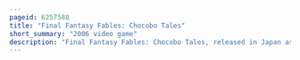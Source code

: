 ```yaml
---
pageid: 6257588
title: "Final Fantasy Fables: Chocobo Tales"
short_summary: "2006 video game"
description: "Final Fantasy Fables: Chocobo Tales, released in Japan as Chocobo to Mahō no Ehon is a Nintendo Ds Adventure Game developed by H. A. N. D. And published by Square Enix. It was released in Japan on December 14, 2006, in North America on April 3, 2007, and in the Pal Region in May."
---
```

